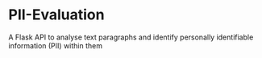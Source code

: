 # PII-Evaluation
 A Flask API to analyse text paragraphs and identify personally identifiable information (PII) within them

